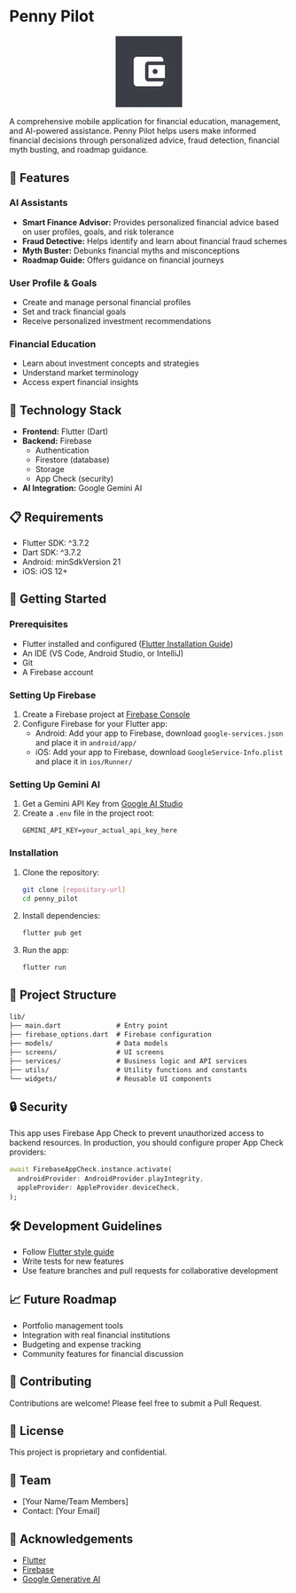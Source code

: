 # Penny Pilot

<p align="center">
  <img src="assets/images/icon.png" width="120" alt="Penny Pilot Logo">
</p>

A comprehensive mobile application for financial education, management, and AI-powered assistance. Penny Pilot helps users make informed financial decisions through personalized advice, fraud detection, financial myth busting, and roadmap guidance.

## 📱 Features

### AI Assistants
- **Smart Finance Advisor:** Provides personalized financial advice based on user profiles, goals, and risk tolerance
- **Fraud Detective:** Helps identify and learn about financial fraud schemes
- **Myth Buster:** Debunks financial myths and misconceptions
- **Roadmap Guide:** Offers guidance on financial journeys

### User Profile & Goals
- Create and manage personal financial profiles
- Set and track financial goals
- Receive personalized investment recommendations

### Financial Education
- Learn about investment concepts and strategies
- Understand market terminology
- Access expert financial insights

## 🔧 Technology Stack

- **Frontend:** Flutter (Dart)
- **Backend:** Firebase
  - Authentication
  - Firestore (database)
  - Storage
  - App Check (security)
- **AI Integration:** Google Gemini AI

## 📋 Requirements

- Flutter SDK: ^3.7.2
- Dart SDK: ^3.7.2
- Android: minSdkVersion 21
- iOS: iOS 12+

## 🚀 Getting Started

### Prerequisites
- Flutter installed and configured ([Flutter Installation Guide](https://flutter.dev/docs/get-started/install))
- An IDE (VS Code, Android Studio, or IntelliJ)
- Git
- A Firebase account

### Setting Up Firebase
1. Create a Firebase project at [Firebase Console](https://console.firebase.google.com/)
2. Configure Firebase for your Flutter app:
   - Android: Add your app to Firebase, download `google-services.json` and place it in `android/app/`
   - iOS: Add your app to Firebase, download `GoogleService-Info.plist` and place it in `ios/Runner/`

### Setting Up Gemini AI
1. Get a Gemini API Key from [Google AI Studio](https://makersuite.google.com/app/apikey)
2. Create a `.env` file in the project root:
   ```
   GEMINI_API_KEY=your_actual_api_key_here
   ```

### Installation
1. Clone the repository:
   ```bash
   git clone [repository-url]
   cd penny_pilot
   ```

2. Install dependencies:
   ```bash
   flutter pub get
   ```

3. Run the app:
   ```bash
   flutter run
   ```

## 📂 Project Structure

```
lib/
├── main.dart              # Entry point
├── firebase_options.dart  # Firebase configuration
├── models/                # Data models
├── screens/               # UI screens
├── services/              # Business logic and API services
├── utils/                 # Utility functions and constants
└── widgets/               # Reusable UI components
```

## 🔒 Security

This app uses Firebase App Check to prevent unauthorized access to backend resources. In production, you should configure proper App Check providers:

```dart
await FirebaseAppCheck.instance.activate(
  androidProvider: AndroidProvider.playIntegrity,
  appleProvider: AppleProvider.deviceCheck,
);
```

## 🛠️ Development Guidelines

- Follow [Flutter style guide](https://dart.dev/guides/language/effective-dart/style)
- Write tests for new features
- Use feature branches and pull requests for collaborative development

## 📈 Future Roadmap

- Portfolio management tools
- Integration with real financial institutions
- Budgeting and expense tracking
- Community features for financial discussion

## 🤝 Contributing

Contributions are welcome! Please feel free to submit a Pull Request.

## 📄 License

This project is proprietary and confidential.

## 👥 Team

- [Your Name/Team Members]
- Contact: [Your Email]

## 🙏 Acknowledgements

- [Flutter](https://flutter.dev/)
- [Firebase](https://firebase.google.com/)
- [Google Generative AI](https://developers.generativeai.google/)
